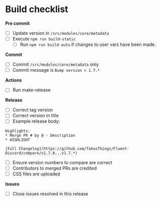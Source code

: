 # Build checklist
**Pre commit**
- [ ] Update version in `/src/modules/core/metadata`
- [ ] Execute `npm run build-static`
  - [ ] Run `npm run build-auto` if changes to user vars have been made.

**Commit**
- [ ] Commit `/src/modules/core/metadata` only
- [ ] Commit message is `Bump version > 1.7.*`

**Actions**
- [ ] Run make-release

**Release**
- [ ] Correct tag version
- [ ] Correct version in title
- [ ] Example release body:
```
Highlights:
* Merge PR # by @ - Description
* HIGHLIGHT

[Full Changelog](https://github.com/TakosThings/Fluent-Discord/compare/v1.7.0...v1.7.*)
```
- [ ] Ensure version numbers to compare are correct
- [ ] Contributors to merged PRs are credited
- [ ] CSS files are uploaded

**Issues**
- [ ] Close issues resolved in this release

